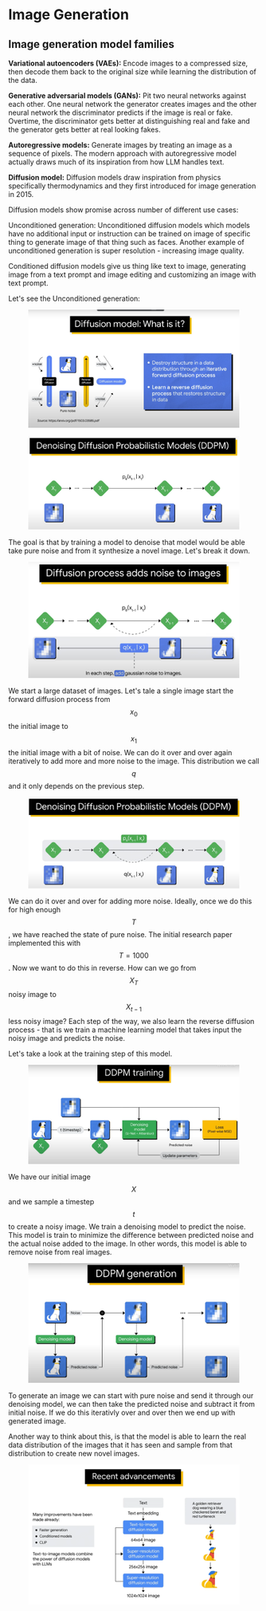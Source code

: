 # Image Generation

## Image generation model families

**Variational autoencoders (VAEs):** Encode images to a compressed size, then decode them back to the original size while learning the distribution of the data.

**Generative adversarial models (GANs):** Pit two neural networks against each other. One neural network the generator creates images and the other neural network the discriminator predicts if the image is real or fake. Overtime, the discriminator gets better at distinguishing real and fake and the generator gets better at real looking fakes.

**Autoregressive models:** Generate images by treating an image as a sequence of pixels. The modern approach with autoregressive model actually draws much of its inspiration from how LLM handles text.

**Diffusion model:** Diffusion models draw inspiration from physics specifically thermodynamics and they first introduced for image generation in 2015.

Diffusion models show promise across number of different use cases:

Unconditioned generation:  Unconditioned diffusion models which models have no additional input or instruction can be trained on image of specific thing to generate image of that thing such as faces. Another example of unconditioned generation is super resolution - increasing image quality.

Conditioned diffusion models give us thing like text to image, generating image from a text prompt and image editing and customizing an image with text prompt.

Let's see the Unconditioned generation:

<figure><img src=".gitbook/assets/image (1) (1) (1) (1).png" alt=""><figcaption></figcaption></figure>

<figure><img src=".gitbook/assets/image (2) (1) (1) (1).png" alt=""><figcaption></figcaption></figure>

The goal is that by training a model to denoise that model would be able take pure noise and from it synthesize a novel image. Let's break it down.

<figure><img src=".gitbook/assets/image (3) (1) (1) (1).png" alt=""><figcaption></figcaption></figure>

We start a large dataset of images. Let's tale a single image start the forward diffusion process from $$x_0$$ the initial image to $$x_1$$the initial image with a bit of noise. We can do it over and over again iteratively to add more and more noise to the image. This distribution we call $$q$$ and it only depends on the previous step.&#x20;

<figure><img src=".gitbook/assets/image (4) (1) (1) (1).png" alt=""><figcaption></figcaption></figure>

We can do it over and over for adding more noise. Ideally, once we do this for high enough $$T$$, we have reached the state of pure noise. The initial research paper implemented this with $$T=1000$$. Now we want to do this in reverse. How can we go from $$X_T$$ noisy image to $$X_{t-1}$$ less noisy image? Each step of the way, we also learn the reverse diffusion process - that is we train a machine learning model that takes input the noisy image and predicts the noise.

Let's take a look at the training step of this model.

<figure><img src=".gitbook/assets/image (5) (1) (1) (1).png" alt=""><figcaption></figcaption></figure>

We have our initial image $$X$$and we sample a timestep $$t$$ to create a noisy image. We train a denoising model to predict the noise. This model is train to minimize the difference between predicted noise and the actual noise added to the image. In other words, this model is able to remove noise from real images.

<figure><img src=".gitbook/assets/image (6) (1) (1) (1).png" alt=""><figcaption></figcaption></figure>

To generate an image we can start with pure noise and send it through our denoising model, we can then take the predicted noise and subtract it from initial noise. If we do this iterativly over and over then we end up with generated image.

Another way to think about this, is that the model is able to learn the real data distribution of the images that it has seen and sample from that distribution to create new novel images. &#x20;

<figure><img src=".gitbook/assets/image (7) (1) (1) (1).png" alt=""><figcaption></figcaption></figure>

